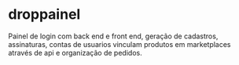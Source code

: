 # droppainel
Painel de login com back end e front end, geração de cadastros, assinaturas, contas de usuarios vinculam produtos em marketplaces através de api  e organização de pedidos.
